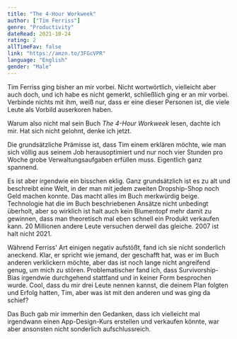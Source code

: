 ```yaml
---
title: "The 4-Hour Workweek"
author: ["Tim Ferriss"]
genre: "Productivity"
dateRead: 2021-10-24
rating: 2
allTimeFav: false
link: "https://amzn.to/3FGcVPR"
language: "English"
gender: "Male"
---
```


Tim Ferriss ging bisher an mir vorbei. Nicht wortwörtlich, vielleicht aber auch doch, und ich habe es nicht gemerkt, schließlich ging er an mir vorbei. Verbinde nichts mit ihm, weiß nur, dass er eine dieser Personen ist, die viele Leute als Vorbild auserkoren haben.

Warum also nicht mal sein Buch _The 4-Hour Workweek_ lesen, dachte ich mir. Hat sich nicht gelohnt, denke ich jetzt.

Die grundsätzliche Prämisse ist, dass Tim einem erklären möchte, wie man sich völlig aus seinem Job herausoptimiert und nur noch vier Stunden pro Woche grobe Verwaltungsaufgaben erfüllen muss. Eigentlich ganz spannend.

Es ist aber irgendwie ein bisschen eklig. Ganz grundsätzlich ist es zu alt und beschreibt eine Welt, in der man mit jedem zweiten Dropship-Shop noch Geld machen konnte. Das macht alles im Buch merkwürdig beige. Technologie hat die im Buch beschriebenen Ansätze nicht unbedingt überholt, aber so wirklich ist halt auch kein Blumentopf mehr damit zu gewinnen, dass man theoretisch mal eben schnell ein Produkt verkaufen kann. 20 Millionen andere Leute versuchen derweil das gleiche. 2007 ist halt nicht 2021.

Während Ferriss' Art einigen negativ aufstößt, fand ich sie nicht sonderlich aneckend. Klar, er spricht wie jemand, der geschafft hat, was er im Buch anderen verklickern möchte, aber das ist noch lange nicht angreifend genug, um mich zu stören. Problematischer fand ich, dass Survivorship-Bias irgendwie durchgehend stattfand und in keiner Form besprochen wurde. Cool, dass du mir drei Leute nennen kannst, die deinem Plan folgten und Erfolg hatten, Tim, aber was ist mit den anderen und was ging da schief?

Das Buch gab mir immerhin den Gedanken, dass ich vielleicht mal irgendwann einen App-Design-Kurs erstellen und verkaufen könnte, war aber ansonsten nicht sonderlich aufschlussreich.
